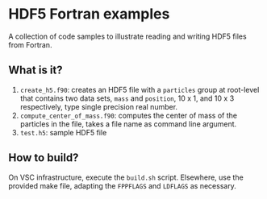 HDF5 Fortran examples
=====================

A collection of code samples to illustrate reading and writing HDF5
files from Fortran.

What is it?
-----------
1. `create_h5.f90`: creates an HDF5 file with a `particles` group at
   root-level that contains two data sets, `mass` and `position`,
   10 x 1, and 10 x 3 respectively, type single precision real number.
2. `compute_center_of_mass.f90`: computes the center of mass of the
   particles in the file, takes a file name as command line argument.
3. `test.h5`: sample HDF5 file

How to build?
-------------
On VSC infrastructure, execute the `build.sh` script.  Elsewhere, use
the provided make file, adapting the `FPPFLAGS` and `LDFLAGS` as
necessary.

